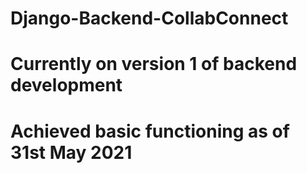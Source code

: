 # Django-Backend-CollabConnect
# Currently on version 1 of backend development 
# Achieved basic functioning as of 31st May 2021
